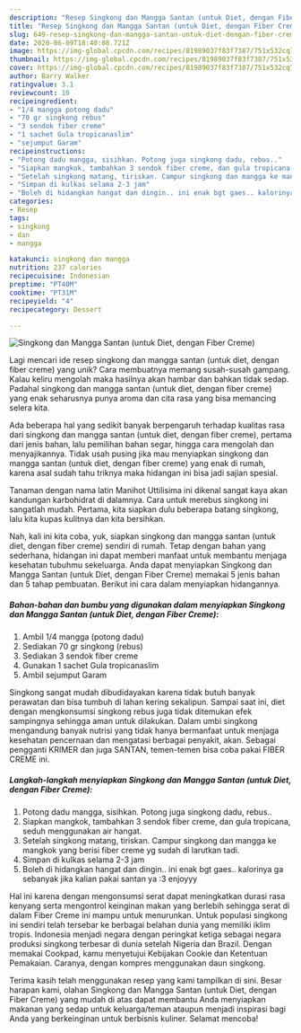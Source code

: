 ```yaml
---
description: "Resep Singkong dan Mangga Santan (untuk Diet, dengan Fiber Creme) yang Bisa Manjain Lidah"
title: "Resep Singkong dan Mangga Santan (untuk Diet, dengan Fiber Creme) yang Bisa Manjain Lidah"
slug: 649-resep-singkong-dan-mangga-santan-untuk-diet-dengan-fiber-creme-yang-bisa-manjain-lidah
date: 2020-06-09T18:40:08.721Z
image: https://img-global.cpcdn.com/recipes/81989037f83f7387/751x532cq70/singkong-dan-mangga-santan-untuk-diet-dengan-fiber-creme-foto-resep-utama.jpg
thumbnail: https://img-global.cpcdn.com/recipes/81989037f83f7387/751x532cq70/singkong-dan-mangga-santan-untuk-diet-dengan-fiber-creme-foto-resep-utama.jpg
cover: https://img-global.cpcdn.com/recipes/81989037f83f7387/751x532cq70/singkong-dan-mangga-santan-untuk-diet-dengan-fiber-creme-foto-resep-utama.jpg
author: Barry Walker
ratingvalue: 3.1
reviewcount: 10
recipeingredient:
- "1/4 mangga potong dadu"
- "70 gr singkong rebus"
- "3 sendok fiber creme"
- "1 sachet Gula tropicanaslim"
- "sejumput Garam"
recipeinstructions:
- "Potong dadu mangga, sisihkan. Potong juga singkong dadu, rebus.."
- "Siapkan mangkok, tambahkan 3 sendok fiber creme, dan gula tropicana, seduh menggunakan air hangat."
- "Setelah singkong matang, tiriskan. Campur singkong dan mangga ke mangkok yang berisi fiber creme yg sudah di larutkan tadi."
- "Simpan di kulkas selama 2-3 jam"
- "Boleh di hidangkan hangat dan dingin.. ini enak bgt gaes.. kalorinya ga sebanyak jika kalian pakai santan ya :3 enjoyyy"
categories:
- Resep
tags:
- singkong
- dan
- mangga

katakunci: singkong dan mangga 
nutrition: 237 calories
recipecuisine: Indonesian
preptime: "PT40M"
cooktime: "PT31M"
recipeyield: "4"
recipecategory: Dessert

---
```



![Singkong dan Mangga Santan (untuk Diet, dengan Fiber Creme)](https://img-global.cpcdn.com/recipes/81989037f83f7387/751x532cq70/singkong-dan-mangga-santan-untuk-diet-dengan-fiber-creme-foto-resep-utama.jpg)

Lagi mencari ide resep singkong dan mangga santan (untuk diet, dengan fiber creme) yang unik? Cara membuatnya memang susah-susah gampang. Kalau keliru mengolah maka hasilnya akan hambar dan bahkan tidak sedap. Padahal singkong dan mangga santan (untuk diet, dengan fiber creme) yang enak seharusnya punya aroma dan cita rasa yang bisa memancing selera kita.

Ada beberapa hal yang sedikit banyak berpengaruh terhadap kualitas rasa dari singkong dan mangga santan (untuk diet, dengan fiber creme), pertama dari jenis bahan, lalu pemilihan bahan segar, hingga cara mengolah dan menyajikannya. Tidak usah pusing jika mau menyiapkan singkong dan mangga santan (untuk diet, dengan fiber creme) yang enak di rumah, karena asal sudah tahu triknya maka hidangan ini bisa jadi sajian spesial.

Tanaman dengan nama latin Manihot Uttilisima ini dikenal sangat kaya akan kandungan karbohidrat di dalamnya. Cara untuk merebus singkong ini sangatlah mudah. Pertama, kita siapkan dulu beberapa batang singkong, lalu kita kupas kulitnya dan kita bersihkan.


Nah, kali ini kita coba, yuk, siapkan singkong dan mangga santan (untuk diet, dengan fiber creme) sendiri di rumah. Tetap dengan bahan yang sederhana, hidangan ini dapat memberi manfaat untuk membantu menjaga kesehatan tubuhmu sekeluarga. Anda dapat menyiapkan Singkong dan Mangga Santan (untuk Diet, dengan Fiber Creme) memakai 5 jenis bahan dan 5 tahap pembuatan. Berikut ini cara dalam menyiapkan hidangannya.

<!--inarticleads1-->

##### Bahan-bahan dan bumbu yang digunakan dalam menyiapkan Singkong dan Mangga Santan (untuk Diet, dengan Fiber Creme):

1. Ambil 1/4 mangga (potong dadu)
1. Sediakan 70 gr singkong (rebus)
1. Sediakan 3 sendok fiber creme
1. Gunakan 1 sachet Gula tropicanaslim
1. Ambil sejumput Garam


Singkong sangat mudah dibudidayakan karena tidak butuh banyak perawatan dan bisa tumbuh di lahan kering sekalipun. Sampai saat ini, diet dengan mengkonsumsi singkong rebus juga tidak ditemukan efek sampingnya sehingga aman untuk dilakukan. Dalam umbi singkong mengandung banyak nutrisi yang tidak hanya bermanfaat untuk menjaga kesehatan pencernaan dan mengatasi berbagai penyakit, akan. Sebagai pengganti KRIMER dan juga SANTAN, temen-temen bisa coba pakai FIBER CREME ini. 

<!--inarticleads2-->

##### Langkah-langkah menyiapkan Singkong dan Mangga Santan (untuk Diet, dengan Fiber Creme):

1. Potong dadu mangga, sisihkan. Potong juga singkong dadu, rebus..
1. Siapkan mangkok, tambahkan 3 sendok fiber creme, dan gula tropicana, seduh menggunakan air hangat.
1. Setelah singkong matang, tiriskan. Campur singkong dan mangga ke mangkok yang berisi fiber creme yg sudah di larutkan tadi.
1. Simpan di kulkas selama 2-3 jam
1. Boleh di hidangkan hangat dan dingin.. ini enak bgt gaes.. kalorinya ga sebanyak jika kalian pakai santan ya :3 enjoyyy


Hal ini karena dengan mengonsumsi serat dapat meningkatkan durasi rasa kenyang serta mengontrol keinginan makan yang berlebih sehingga serat di dalam Fiber Creme ini mampu untuk menurunkan. Untuk populasi singkong ini sendiri telah tersebar ke berbagai belahan dunia yang memiliki iklim tropis. Indonesia menjadi negara dengan peringkat ketiga sebagai negara produksi singkong terbesar di dunia setelah Nigeria dan Brazil. Dengan memakai Cookpad, kamu menyetujui Kebijakan Cookie dan Ketentuan Pemakaian. Caranya, dengan kompres menggunakan daun singkong. 

Terima kasih telah menggunakan resep yang kami tampilkan di sini. Besar harapan kami, olahan Singkong dan Mangga Santan (untuk Diet, dengan Fiber Creme) yang mudah di atas dapat membantu Anda menyiapkan makanan yang sedap untuk keluarga/teman ataupun menjadi inspirasi bagi Anda yang berkeinginan untuk berbisnis kuliner. Selamat mencoba!
